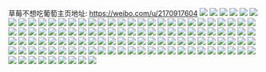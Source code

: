 草莓不想吃葡萄主页地址: https://weibo.com/u/2170917604 
![](https://wx4.sinaimg.cn/mw2000/816592e4ly1h900ogue5kj21r0340b2a.jpg) 
![](https://wx4.sinaimg.cn/mw2000/816592e4ly1h900oi2rn3j21u82e74qq.jpg) 
![](https://wx4.sinaimg.cn/mw2000/816592e4ly1h900ois5uyj21ho1sl4qp.jpg) 
![](https://wx4.sinaimg.cn/mw2000/816592e4ly1h900onkt5lj23401r01l1.jpg) 
![](https://wx4.sinaimg.cn/mw2000/816592e4ly1h900ofpputj21rs36cu0y.jpg) 
![](https://wx4.sinaimg.cn/mw2000/816592e4ly1h900owwag7j23402c0hdu.jpg) 
![](https://wx4.sinaimg.cn/mw2000/816592e4gy1h4hyvr3ieuj228o2rukjm.jpg) 
![](https://wx4.sinaimg.cn/mw2000/816592e4gy1h1l7lc323dj22802yo7wk.jpg) 
![](https://wx4.sinaimg.cn/mw2000/816592e4gy1h1l7lclix1j20wi1g6k3d.jpg) 
![](https://wx4.sinaimg.cn/mw2000/816592e4gy1h07kiqfqi0j20wi177duj.jpg) 
![](https://wx4.sinaimg.cn/mw2000/816592e4gy1h055976uv6j22801o0u0x.jpg) 
![](https://wx4.sinaimg.cn/mw2000/816592e4gy1gzoxde3z84j21r0340u0x.jpg) 
![](https://wx4.sinaimg.cn/mw2000/816592e4gy1gzoxdjr3iwj23401r01ky.jpg) 
![](https://wx4.sinaimg.cn/mw2000/816592e4gy1gyonwmpv3dj21o028enpe.jpg) 
![](https://wx4.sinaimg.cn/mw2000/816592e4gy1gyonwsz8s5j22p520v7wj.jpg) 
![](https://wx4.sinaimg.cn/mw2000/816592e4gy1gyonv65g8pj21o0280hdt.jpg) 
![](https://wx4.sinaimg.cn/mw2000/816592e4gy1gyonwwy3frj22c02qhhdu.jpg) 
![](https://wx4.sinaimg.cn/mw2000/816592e4gy1gyonx1n6q1j23401y5u0y.jpg) 
![](https://wx4.sinaimg.cn/mw2000/816592e4gy1gyonx3lv5uj23401r0qv5.jpg) 
![](https://wx4.sinaimg.cn/mw2000/816592e4gy1gyonx67kioj23402c07wj.jpg) 
![](https://wx4.sinaimg.cn/mw2000/002mUWQ4gy1guopl5ur1gj617c1ls4hs02.jpg) 
![](https://wx4.sinaimg.cn/mw2000/002mUWQ4gy1guopl55ucaj617c1lsh3d02.jpg) 
![](https://wx4.sinaimg.cn/mw2000/002mUWQ4gy1guopl6x7puj617c1ls7my02.jpg) 
![](https://wx4.sinaimg.cn/mw2000/002mUWQ4gy1guopl7hk5pj617c1lsat102.jpg) 
![](https://wx4.sinaimg.cn/mw2000/002mUWQ4gy1guopl83qb4j617c1lstqp02.jpg) 
![](https://wx4.sinaimg.cn/mw2000/002mUWQ4gy1guopl8rh49j617c1ls7n702.jpg) 
![](https://wx4.sinaimg.cn/mw2000/816592e4gy1grmvm7pxk7j21fo135wwn.jpg) 
![](https://wx4.sinaimg.cn/mw2000/816592e4gy1gqdtjq28akj20ke0gu754.jpg) 
![](https://wx4.sinaimg.cn/mw2000/816592e4gy1gqdtjpfyctj21o0280npd.jpg) 
![](https://wx4.sinaimg.cn/mw2000/816592e4gy1gqdtjtylw1j21o0280qv5.jpg) 
![](https://wx4.sinaimg.cn/mw2000/816592e4gy1gqdtjv7bqvj20u00sedo8.jpg) 
![](https://wx4.sinaimg.cn/mw2000/816592e4gy1gpzygcki9mj21o0280qv5.jpg) 
![](https://wx4.sinaimg.cn/mw2000/816592e4gy1gpcgri5f38j21o0280u0x.jpg) 
![](https://wx4.sinaimg.cn/mw2000/816592e4gy1gpcgrkdaguj23402c0npd.jpg) 
![](https://wx4.sinaimg.cn/mw2000/816592e4gy1gpcgrnt45wj23402c0x6q.jpg) 
![](https://wx4.sinaimg.cn/mw2000/816592e4gy1gpcgrphcszj20wi14in1v.jpg) 
![](https://wx4.sinaimg.cn/mw2000/816592e4gy1gpcgrq2gjnj20wi16ttkb.jpg) 
![](https://wx4.sinaimg.cn/mw2000/816592e4gy1gpcgrqrju8j21jk110wuj.jpg) 
![](https://wx4.sinaimg.cn/mw2000/816592e4gy1gpcgrrl4nsj23402ds1kx.jpg) 
![](https://wx4.sinaimg.cn/mw2000/816592e4gy1gpcgrt7xnaj23402c3hdt.jpg) 
![](https://wx4.sinaimg.cn/mw2000/816592e4gy1gpcgrgcp6oj20wi0wcn6z.jpg) 
![](https://wx4.sinaimg.cn/mw2000/816592e4gy1gpcgrufaaij23402b8b29.jpg) 
![](https://wx4.sinaimg.cn/mw2000/816592e4gy1gpcgrvukz4j23402doe81.jpg) 
![](https://wx4.sinaimg.cn/mw2000/816592e4gy1gpcgrwp0qgj22cl1r04qp.jpg) 
![](https://wx4.sinaimg.cn/mw2000/816592e4gy1gpcgrydp4nj23402c0e81.jpg) 
![](https://wx4.sinaimg.cn/mw2000/816592e4ly1gp54qbfr6vj20wi1bmdlg.jpg) 
![](https://wx4.sinaimg.cn/mw2000/816592e4ly1gnf4q7pkfcj21o0280npd.jpg) 
![](https://wx4.sinaimg.cn/mw2000/816592e4ly1gn8iwymdf0j20n00kogra.jpg) 
![](https://wx4.sinaimg.cn/mw2000/816592e4ly1gmk8675zwdj21o02801ky.jpg) 
![](https://wx4.sinaimg.cn/mw2000/816592e4ly1gmiw1vwtdlj23402c0e82.jpg) 
![](https://wx4.sinaimg.cn/mw2000/816592e4ly1gmiw1q8disj23402c0kjm.jpg) 
![](https://wx4.sinaimg.cn/mw2000/816592e4ly1gmiw1yb2c5j21400u0ngd.jpg) 
![](https://wx4.sinaimg.cn/mw2000/816592e4ly1gmiw1zqx8fj21400u0qrn.jpg) 
![](https://wx4.sinaimg.cn/mw2000/816592e4ly1gmiw24hx0wj23402c0hdv.jpg) 
![](https://wx4.sinaimg.cn/mw2000/816592e4ly1gmiw2diupuj22c0340qv8.jpg) 
![](https://wx4.sinaimg.cn/mw2000/816592e4ly1gmiw2jl6zij23402c04qs.jpg) 
![](https://wx4.sinaimg.cn/mw2000/816592e4ly1gmiw2md17ej23402c0x6p.jpg) 
![](https://wx4.sinaimg.cn/mw2000/816592e4ly1gmiw2ubojnj23402c0b2b.jpg) 
![](https://wx4.sinaimg.cn/mw2000/816592e4ly1gmiw2y33s5j22r326skjl.jpg) 
![](https://wx4.sinaimg.cn/mw2000/816592e4ly1gmiw30ogu8j23402c07wi.jpg) 
![](https://wx4.sinaimg.cn/mw2000/816592e4ly1gmiw33nomfj23402c0b29.jpg) 
![](https://wx4.sinaimg.cn/mw2000/816592e4ly1gmiw38i5cbj233y2av7wi.jpg) 
![](https://wx4.sinaimg.cn/mw2000/816592e4ly1gmiw3btbshj23402c0tz7.jpg) 
![](https://wx4.sinaimg.cn/mw2000/816592e4ly1gm7i9ss635j22yo1z4kjm.jpg) 
![](https://wx4.sinaimg.cn/mw2000/816592e4ly1gm7i9oym17j23402c04qr.jpg) 
![](https://wx4.sinaimg.cn/mw2000/816592e4ly1gm7i9ptyjfj20wh0oegvf.jpg) 
![](https://wx4.sinaimg.cn/mw2000/816592e4gy1gm3ea0rfe9j23402c0npd.jpg) 
![](https://wx4.sinaimg.cn/mw2000/816592e4gy1glzzxwst47j21jk2bcb29.jpg) 
![](https://wx4.sinaimg.cn/mw2000/816592e4gy1glzzxxve9aj21jk2bchdt.jpg) 
![](https://wx4.sinaimg.cn/mw2000/816592e4gy1glzzxz627mj222o3404qq.jpg) 
![](https://wx4.sinaimg.cn/mw2000/816592e4gy1gln6cotggkj22c0338kjn.jpg) 
![](https://wx4.sinaimg.cn/mw2000/816592e4gy1gln6ct5pk8j22c0340npf.jpg) 
![](https://wx4.sinaimg.cn/mw2000/816592e4gy1gln6cl0qr4j22c02hy7wj.jpg) 
![](https://wx4.sinaimg.cn/mw2000/816592e4gy1gln6cybi4kj23402c0npf.jpg) 
![](https://wx4.sinaimg.cn/mw2000/816592e4gy1gln6d4znjgj233y29yx6r.jpg) 
![](https://wx4.sinaimg.cn/mw2000/816592e4gy1gln6d7e700j22tc240npd.jpg) 
![](https://wx4.sinaimg.cn/mw2000/816592e4ly1glj4syyzhrj22p024w7wh.jpg) 
![](https://wx4.sinaimg.cn/mw2000/816592e4ly1glj4t51i3lj23402c0kjl.jpg) 
![](https://wx4.sinaimg.cn/mw2000/816592e4ly1glj4t0hxvcj23402c0e81.jpg) 
![](https://wx4.sinaimg.cn/mw2000/816592e4ly1glj4t325iej23402c0qv6.jpg) 
![](https://wx4.sinaimg.cn/mw2000/816592e4ly1glj4t715jxj23402c0e86.jpg) 
![](https://wx4.sinaimg.cn/mw2000/816592e4ly1glj4sxw3lpj231726ae84.jpg) 
![](https://wx4.sinaimg.cn/mw2000/816592e4ly1glehs4ogdvj21400u0wuz.jpg) 
![](https://wx4.sinaimg.cn/mw2000/816592e4ly1glehrzxbjdj22vr27t1ky.jpg) 
![](https://wx4.sinaimg.cn/mw2000/816592e4ly1glehrwane0j23402c0kjl.jpg) 
![](https://wx4.sinaimg.cn/mw2000/816592e4ly1glehs3mevnj22c02x0u0z.jpg) 
![](https://wx4.sinaimg.cn/mw2000/816592e4gy1girivknqyvg208c08cdh7.jpg) 
![](https://wx4.sinaimg.cn/mw2000/816592e4gy1girivlz97ej21o0280npd.jpg) 
![](https://wx4.sinaimg.cn/mw2000/816592e4gy1gi8uujbxs8j20zk1bfb2a.jpg) 
![](https://wx4.sinaimg.cn/mw2000/816592e4gy1gi8uuluernj22c0340hdt.jpg) 
![](https://wx4.sinaimg.cn/mw2000/816592e4gy1gi8uupwmhxj22c0340npe.jpg) 
![](https://wx4.sinaimg.cn/mw2000/816592e4gy1gi8uuf4wyaj23402c0hdv.jpg) 
![](https://wx4.sinaimg.cn/mw2000/816592e4gy1gi8uuua4r4j22c0340x6q.jpg) 
![](https://wx4.sinaimg.cn/mw2000/816592e4gy1gi8uuy4wgvj21sc2dsu0y.jpg) 
![](https://wx4.sinaimg.cn/mw2000/816592e4gy1gi6yoiljizj23402c07wi.jpg) 
![](https://wx4.sinaimg.cn/mw2000/816592e4gy1gi6yooynk2j21jk15o7wh.jpg) 
![](https://wx4.sinaimg.cn/mw2000/816592e4gy1gi6yolwrrcj22c0340x6q.jpg) 
![](https://wx4.sinaimg.cn/mw2000/816592e4gy1gi6yontta4j20zk1bf7q2.jpg) 
![](https://wx4.sinaimg.cn/mw2000/816592e4gy1gi6yoka37uj21bf0zkax6.jpg) 
![](https://wx4.sinaimg.cn/mw2000/816592e4gy1gi6yorch31j22802ze7wl.jpg) 
![](https://wx4.sinaimg.cn/mw2000/816592e4gy1ghcfg8rjggj22bb2bbhdt.jpg) 
![](https://wx4.sinaimg.cn/mw2000/816592e4gy1ggv7a5xi15j23402c0b2b.jpg) 
![](https://wx4.sinaimg.cn/mw2000/816592e4gy1ggv79xtaswj22c0340u0y.jpg) 
![](https://wx4.sinaimg.cn/mw2000/816592e4gy1ggv7aexnhuj20zk1bfe82.jpg) 
![](https://wx4.sinaimg.cn/mw2000/816592e4gy1ggv79sf7j6j20zk1bfnpe.jpg) 
![](https://wx4.sinaimg.cn/mw2000/816592e4gy1ggv7a18pmyj21qg2b9b2a.jpg) 
![](https://wx4.sinaimg.cn/mw2000/816592e4gy1ggv7abl3hjj21o0280b29.jpg) 
![](https://wx4.sinaimg.cn/mw2000/816592e4gy1ggv7aaa2bsj21sc2dsx6q.jpg) 
![](https://wx4.sinaimg.cn/mw2000/816592e4gy1ggv7ach1sej20zk1bfh7h.jpg) 
![](https://wx4.sinaimg.cn/mw2000/816592e4gy1ggv7ad4ep5j20zk18gh4p.jpg) 
![](https://wx4.sinaimg.cn/mw2000/816592e4gy1ggir714lwuj21ho20s1io.jpg) 
![](https://wx4.sinaimg.cn/mw2000/816592e4gy1gg6588vyxrj20zk1bf7m4.jpg) 
![](https://wx4.sinaimg.cn/mw2000/816592e4gy1gfayutb6gnj21o0230kg0.jpg) 
![](https://wx4.sinaimg.cn/mw2000/816592e4gy1geurq00794j21o01sftlg.jpg) 
![](https://wx4.sinaimg.cn/mw2000/816592e4gy1gee4fe3a4nj20zk250e81.jpg) 

